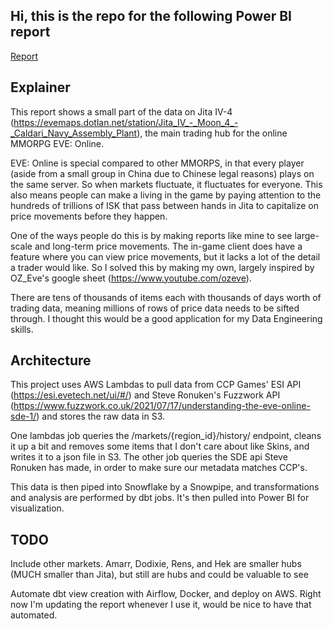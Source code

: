 ## Hi, this is the repo for the following Power BI report

[Report](https://app.powerbi.com/view?r=eyJrIjoiZTRmNTZjODMtYmNlOC00MDhkLTg0MTQtMGI5MmQwYTY0NzRhIiwidCI6IjM5NjU3M2NiLWYzNzgtNGI2OC05YmM4LTE1NzU1YzBjNTFmMyIsImMiOjZ9&pageName=98ff81757c46825deb00)

## Explainer

This report shows a small part of the data on Jita IV-4 (https://evemaps.dotlan.net/station/Jita_IV_-_Moon_4_-_Caldari_Navy_Assembly_Plant), the main trading hub for the online MMORPG EVE: Online.

EVE: Online is special compared to other MMORPS, in that every player (aside from a small group in China due to Chinese legal reasons) plays on the same server. So when markets fluctuate, it fluctuates for everyone. This also means people can make a living in the game by paying attention to the hundreds of trillions of ISK
that pass between hands in Jita to capitalize on price movements before they happen.

One of the ways people do this is by making reports like mine to see large-scale and long-term price movements. The in-game client does have a feature where you can view price movements, but it lacks a lot of the detail a trader would like. So I solved this by making my own, largely inspired by OZ_Eve's google sheet (https://www.youtube.com/ozeve).

There are tens of thousands of items each with thousands of days worth of trading data, meaning millions of rows of price data needs to be sifted through. I thought this would be a good application for my Data Engineering skills.

## Architecture

This project uses AWS Lambdas to pull data from CCP Games' ESI API (https://esi.evetech.net/ui/#/) and Steve Ronuken's Fuzzwork API (https://www.fuzzwork.co.uk/2021/07/17/understanding-the-eve-online-sde-1/) and stores the raw data in S3.

One lambdas job queries the /markets/{region_id}/history/ endpoint, cleans it up a bit and removes some items that I don't care about like Skins, and writes it to a json file in S3. The other job queries the SDE api Steve Ronuken has made, in order to make sure our metadata matches CCP's.

This data is then piped into Snowflake by a Snowpipe, and transformations and analysis are performed by dbt jobs. It's then pulled into Power BI for visualization.

## TODO

Include other markets. Amarr, Dodixie, Rens, and Hek are smaller hubs (MUCH smaller than Jita), but still are hubs and could be valuable to see

Automate dbt view creation with Airflow, Docker, and deploy on AWS. Right now I'm updating the report whenever I use it, would be nice to have that automated.
